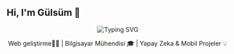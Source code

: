 ## Hi, I'm Gülsüm 👋

<!-- Etkileşimli yazı (Typing SVG) -->
<p align="center">
  <img src="https://readme-typing-svg.herokuapp.com?font=Fira+Code&pause=1000&color=F78A1D&center=true&vCenter=true&width=450&lines=Merhaba%2C+Ben+G%C3%BCls%C3%BCm+S%C3%BCmer!" alt="Typing SVG" />

</p>

<!-- Kısa tanıtım cümlesi -->
<p align="center">
  Web geliştirme👩‍💻 | Bilgisayar Mühendisi 🎓 | Yapay Zeka & Mobil Projeler 💡
</p>

